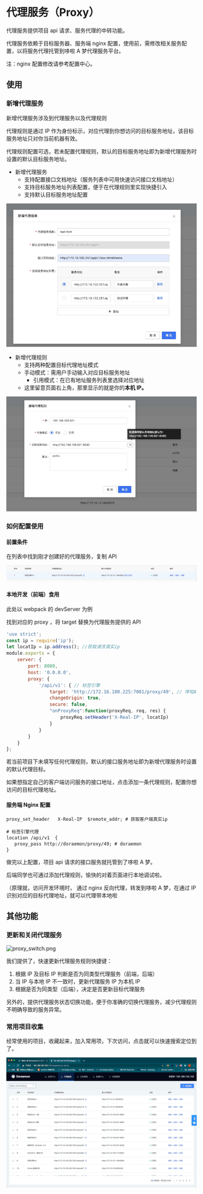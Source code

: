 # 代理服务（Proxy）

代理服务提供项目 api 请求、服务代理的中转功能。

代理服务依赖于目标服务器、服务端 nginx 配置，使用前，需修改相关服务配置，以将服务代理托管到哆啦 A 梦代理服务平台。

注：nginx 配置修改请参考配置中心。



## 使用

### 新增代理服务

新增代理服务涉及到代理服务以及代理规则

代理规则是通过 IP 作为身份标示，对应代理到你想访问的目标服务地址，该目标服务地址只对你当前机器有效。

代理规则配置可选，若未配置代理规则，默认的目标服务地址即为新增代理服务时设置的默认目标服务地址。

- 新增代理服务
  - 支持配置接口文档地址（服务列表中可用快速访问接口文档地址）
  - 支持目标服务地址列表配置，便于在代理规则里实现快捷引入
  - 支持默认目标服务地址配置

![proxy_create.png](../../imgs/proxy_create.png)



- 新增代理规则
  - 支持两种配置目标代理地址模式
  - 手动模式：需用户手动输入对应目标服务地址
    - 引用模式：在已有地址服务列表里选择对应地址
  - 这里留意页面右上角，那里显示的就是你的**本机 IP。**

![proxy_rule_create.png](../../imgs/proxy_rule_create.png)



### 如何配置使用

#### 前置条件

在列表中找到刚才创建好的代理服务，复制 API

![proxy_list.png](../../imgs/proxy_list.png)



#### 本地开发（前端）食用

此处以 webpack 的 devServer 为例

找到对应的 proxy ，将 target 替换为代理服务提供的 API

``` javascript
'use strict';
const ip = require('ip');
let locatIp = ip.address(); //获取请求真实ip
module.exports = {
    server: {
        port: 8080,
        host: '0.0.0.0',
        proxy: {
            '/api/v1': { // 标签引擎
                target: 'http://172.16.100.225:7001/proxy/49', // 哆啦A梦
                changeOrigin: true,
                secure: false,
                "onProxyReq":function(proxyReq, req, res) {
                    proxyReq.setHeader('X-Real-IP', locatIp)
                }
            }
        }
    }
};
```

若当前项目下未填写任何代理规则，默认的接口服务地址即为新增代理服务时设置的默认代理目标。

如果想指定自己的客户端访问服务的接口地址，点击添加一条代理规则，配置你想访问的目标代理地址。



#### 服务端 Nginx 配置

```nginx
proxy_set_header   X-Real-IP  $remote_addr; # 获取客户端真实ip

# 标签引擎代理
location /api/v1  {
   proxy_pass http://doraemon/proxy/49; # doraemon
}
```

做完以上配置，项目 api 请求的接口服务就托管到了哆啦 A 梦。

后端同学也可通过添加代理规则，愉快的对着页面进行本地调试啦。

（原理就，访问开发环境时， 通过 nginx 反向代理，转发到哆啦 A 梦，在通过 IP 识别对应的目标代理地址，就可以代理带本地啦



## 其他功能

### 更新和关闭代理服务

![proxy_switch.png](file:///Users/apple/Desktop/project/doraemon/docs/docsify/imgs/proxy_switch.png?lastModify=1619754791)

我们提供了，快速更新代理服务规则快捷键：

1. 根据 IP 及目标 IP 判断是否为同类型代理服务（前端，后端）
2. 当 IP 与本地 IP 不一致时，更新代理服务 IP 为本机 IP
3. 根据是否为同类型（后端），决定是否更新目标代理服务

另外的，提供代理服务状态切换功能，便于你准确的切换代理服务，减少代理规则不明确导致的服务异常。



### 常用项目收集

经常使用的项目，收藏起来，加入常用项，下次访问，点击就可以快速搜索定位到了。

![proxy_store.gif](../../imgs/proxy_store.gif)